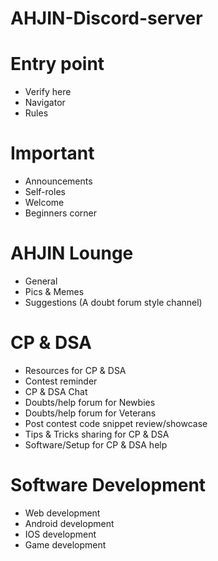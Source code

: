 # AHJIN-Discord-server
# Entry point
- Verify here
- Navigator
- Rules
# Important
- Announcements
- Self-roles
- Welcome
- Beginners corner
# AHJIN Lounge
- General
- Pics & Memes
- Suggestions (A doubt forum style channel)
# CP & DSA
- Resources for CP & DSA
- Contest reminder
- CP & DSA Chat
- Doubts/help forum for Newbies
- Doubts/help forum for Veterans
- Post contest code snippet review/showcase
- Tips & Tricks sharing for CP & DSA
- Software/Setup for CP & DSA help
# Software Development
- Web development
- Android development
- IOS development        
- Game development  
